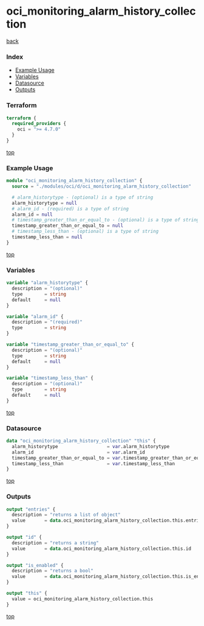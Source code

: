 # oci_monitoring_alarm_history_collection

[back](../oci.md)

### Index

- [Example Usage](#example-usage)
- [Variables](#variables)
- [Datasource](#datasource)
- [Outputs](#outputs)

### Terraform

```terraform
terraform {
  required_providers {
    oci = ">= 4.7.0"
  }
}
```

[top](#index)

### Example Usage

```terraform
module "oci_monitoring_alarm_history_collection" {
  source = "./modules/oci/d/oci_monitoring_alarm_history_collection"

  # alarm_historytype - (optional) is a type of string
  alarm_historytype = null
  # alarm_id - (required) is a type of string
  alarm_id = null
  # timestamp_greater_than_or_equal_to - (optional) is a type of string
  timestamp_greater_than_or_equal_to = null
  # timestamp_less_than - (optional) is a type of string
  timestamp_less_than = null
}
```

[top](#index)

### Variables

```terraform
variable "alarm_historytype" {
  description = "(optional)"
  type        = string
  default     = null
}

variable "alarm_id" {
  description = "(required)"
  type        = string
}

variable "timestamp_greater_than_or_equal_to" {
  description = "(optional)"
  type        = string
  default     = null
}

variable "timestamp_less_than" {
  description = "(optional)"
  type        = string
  default     = null
}
```

[top](#index)

### Datasource

```terraform
data "oci_monitoring_alarm_history_collection" "this" {
  alarm_historytype                  = var.alarm_historytype
  alarm_id                           = var.alarm_id
  timestamp_greater_than_or_equal_to = var.timestamp_greater_than_or_equal_to
  timestamp_less_than                = var.timestamp_less_than
}
```

[top](#index)

### Outputs

```terraform
output "entries" {
  description = "returns a list of object"
  value       = data.oci_monitoring_alarm_history_collection.this.entries
}

output "id" {
  description = "returns a string"
  value       = data.oci_monitoring_alarm_history_collection.this.id
}

output "is_enabled" {
  description = "returns a bool"
  value       = data.oci_monitoring_alarm_history_collection.this.is_enabled
}

output "this" {
  value = oci_monitoring_alarm_history_collection.this
}
```

[top](#index)